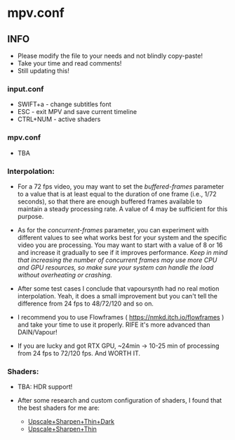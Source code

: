 # mpv.conf

## INFO

- Please modify the file to your needs and not blindly copy-paste!
- Take your time and read comments!
- Still updating this!

### input.conf
- SWIFT+a - change subtitles font
- ESC - exit MPV and save current timeline
- CTRL+NUM - active shaders

### mpv.conf
- TBA

### Interpolation:
- For a 72 fps video, you may want to set the _buffered-frames_ parameter to a value that is at least equal to the duration of one frame (i.e., 1/72 seconds), so that there are enough buffered frames available to maintain a steady processing rate. A value of 4 may be sufficient for this purpose.

- As for the _concurrent-frames_ parameter, you can experiment with different values to see what works best for your system and the specific video you are processing. You may want to start with a value of 8 or 16 and increase it gradually to see if it improves performance. _Keep in mind that increasing the number of concurrent frames may use more CPU and GPU resources, so make sure your system can handle the load without overheating or crashing._

- After some test cases I conclude that vapoursynth had no real motion interpolation.
Yeah, it does a small improvement but you can't tell the difference from 24 fps to 48/72/120 and so on.

- I recommend you to use Flowframes ( https://nmkd.itch.io/flowframes ) and take your time to use it properly. RIFE it's more advanced than DAIN/Vapour!

- If you are lucky and got RTX GPU, ~24min -> 10-25 min of processing from 24 fps to 72/120 fps. And WORTH IT.

### Shaders:

- TBA: HDR support!

- After some research and custom configuration of shaders, I found that the best shaders for me are:
    - [Upscale+Sharpen+Thin+Dark](https://github.com/vioo-bkp/mpv-personal-config/tree/main/portable_config/shaders/safe)
    - [Upscale+Sharpen+Thin]()